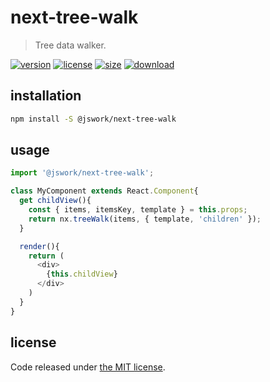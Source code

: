 # next-tree-walk
> Tree data walker.

[![version][version-image]][version-url]
[![license][license-image]][license-url]
[![size][size-image]][size-url]
[![download][download-image]][download-url]

## installation
```bash
npm install -S @jswork/next-tree-walk
```

## usage
```js
import '@jswork/next-tree-walk';

class MyComponent extends React.Component{
  get childView(){
    const { items, itemsKey, template } = this.props;
    return nx.treeWalk(items, { template, 'children' });
  }

  render(){
    return (
      <div>
        {this.childView}
      </div>
    )
  }
}
```

## license
Code released under [the MIT license](https://github.com/afeiship/next-tree-walk/blob/master/LICENSE.txt).

[version-image]: https://img.shields.io/npm/v/@jswork/next-tree-walk
[version-url]: https://npmjs.org/package/@jswork/next-tree-walk

[license-image]: https://img.shields.io/npm/l/@jswork/next-tree-walk
[license-url]: https://github.com/afeiship/next-tree-walk/blob/master/LICENSE.txt

[size-image]: https://img.shields.io/bundlephobia/minzip/@jswork/next-tree-walk
[size-url]: https://github.com/afeiship/next-tree-walk/blob/master/dist/next-tree-walk.min.js

[download-image]: https://img.shields.io/npm/dm/@jswork/next-tree-walk
[download-url]: https://www.npmjs.com/package/@jswork/next-tree-walk
